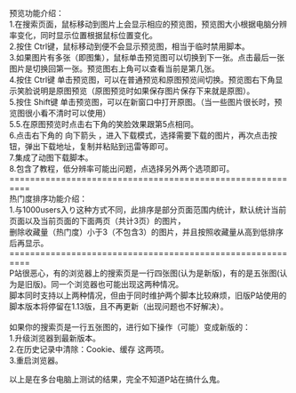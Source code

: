 预览功能介绍：<br/>
1.在搜索页面，鼠标移动到图片上会显示相应的预览图，预览图大小根据电脑分辨率变化，同时显示位置根据鼠标位置变化。<br/>
2.按住 Ctrl键，鼠标移动到便不会显示预览图，相当于临时禁用脚本。<br/>
3.如果图片有多张（即图集），鼠标单击预览图可以切换到下一张。点击最后一张图片是切换回第一张。预览图右上角可以查看当前是第几张。<br/>
4.按住 Ctrl键 单击预览图，可以在普通预览和原图预览间切换。预览图右下角显示笑脸说明是原图预览（原图预览时如果保存图片保存下来就是原图）。<br/>
5.按住 Shift键 单击预览图，可以在新窗口中打开原图。（当一些图片很长时，预览图很小看不清时可以使用）<br/>
5.5.在原图预览时点击右下角的笑脸效果跟第5点相同。<br/>
6.点击右下角的 向下箭头 ，进入下载模式，选择需要下载的图片，再次点击按钮，弹出下载地址，复制并粘贴到迅雷等即可。<br/>
7.集成了动图下载脚本。<br/>
8.包含了教程，低分辨率可能出问题，点选择另外两个选项即可。<br/>
==========================================================<br/>
热门度排序功能介绍：<br/>
1.与1000users入り这种方式不同，此排序是部分页面范围内统计，默认统计当前页面以及当前页面的下面两页（共计3页）的图片，<br/>
删除收藏量（热门度）小于3（不包含3）的图片，并且按照收藏量从高到低排序后再显示。<br/>
==========================================================<br/>
P站很恶心，有的浏览器上的搜索页是一行四张图(认为是新版)，有的是五张图(认为是旧版)。同一个浏览器也可能出现这两种情况。<br/>
脚本同时支持以上两种情况，但由于同时维护两个脚本比较麻烦，旧版P站使用的脚本版本将停留在1.13版，且不再更新（出现问题也不好解决）。<br/>
<br/>
如果你的搜索页是一行五张图的，进行如下操作（可能）变成新版的：<br/>
1.升级浏览器到最新版本。<br/>
2.在历史记录中清除：Cookie、缓存 这两项。<br/>
3.重启浏览器。<br/>

以上是在多台电脑上测试的结果，完全不知道P站在搞什么鬼。<br/>
